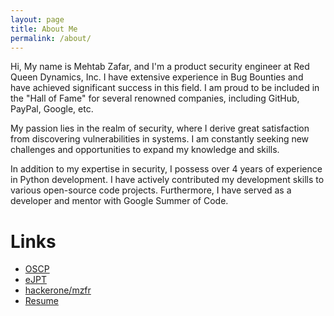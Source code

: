 ```yaml
---
layout: page
title: About Me
permalink: /about/
---
```


Hi, My name is Mehtab Zafar, and I'm a product security engineer at Red Queen Dynamics, Inc. I have extensive experience in Bug Bounties and have achieved significant success in this field. I am proud to be included in the "Hall of Fame" for several renowned companies, including GitHub, PayPal, Google, etc. 

My passion lies in the realm of security, where I derive great satisfaction from discovering vulnerabilities in systems. I am constantly seeking new challenges and opportunities to expand my knowledge and skills. 

In addition to my expertise in security, I possess over 4 years of experience in Python development. I have actively contributed my development skills to various open-source code projects. Furthermore, I have served as a developer and mentor with Google Summer of Code.

# Links

* [OSCP](https://www.credly.com/earner/earned/badge/537571f6-6d4c-4aec-ab49-991bdd570e04)
* [eJPT](https://drive.google.com/file/d/1jkr-jvopT3O03y8QT4Hb8Awq-0bnfcBY/view?usp=sharing)
* [hackerone/mzfr](https://hackerone.com/mzfr)
* [Resume](https://github.com/mzfr/resume/blob/master/Mehtab_Zafar_resume.pdf)

